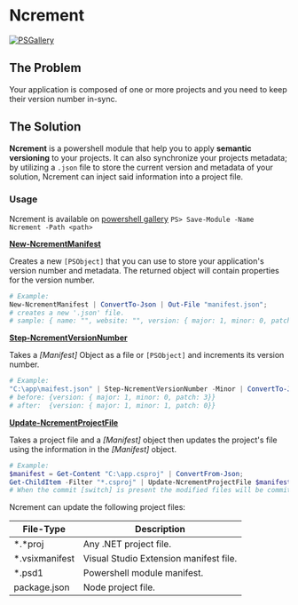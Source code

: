 # Ncrement
[![PSGallery](https://img.shields.io/powershellgallery/v/Ncrement.svg)](https://www.powershellgallery.com/packages/Ncrement)

## The Problem

Your application is composed of one or more projects and you need to keep their version number in-sync. 

## The Solution

**Ncrement** is a powershell module that help you to apply **semantic versioning** to your projects. It can also synchronize your projects metadata;  by utilizing a `.json` file to store the current version and metadata of your solution, Ncrement can inject said information into a project file.

### Usage

Ncrement is available on [powershell gallery](https://www.powershellgallery.com/packages/Ncrement/) `PS> Save-Module -Name Ncrement -Path <path>`

**[New-NcrementManifest](src/Ncrement/Public/New-NcrementManifest.ps1)**

Creates a new `[PSObject]` that you can use to store your application's version number and metadata. The returned object will contain properties for the version number.

```powershell
# Example: 
New-NcrementManifest | ConvertTo-Json | Out-File "manifest.json";
# creates a new '.json' file.
# sample: { name: "", website: "", version: { major: 1, minor: 0, patch: 3} ... }
```

**[Step-NcrementVersionNumber](src/Ncrement/Public/Step-NcrementVersionNumber.ps1)**

Takes a *[Manifest]* Object as a file or `[PSObject]` and increments its version number.

```powershell
# Example: 
"C:\app\maifest.json" | Step-NcrementVersionNumber -Minor | ConvertTo-Json | Out-File "C:\app\manifest.json";
# before: {version: { major: 1, minor: 0, patch: 3}}
# after:  {version: { major: 1, minor: 1, patch: 0}}
```

**[Update-NcrementProjectFile](src/Ncrement/Public/Update-NcrementProjectFile.ps1)**

Takes a project file and a *[Manifest]* object then updates the project's file using the information in the *[Manifest]* object.

```powershell
# Example:
$manifest = Get-Content "C:\app.csproj" | ConvertFrom-Json;
Get-ChildItem -Filter "*.csproj" | Update-NcrementProjectFile $manifest -Commit;
# When the commit [switch] is present the modified files will be committed to source control.
```

Ncrement can update the following project files:

| File-Type      | Description |
|----------------|-------------|
| *.*proj        | Any .NET project file.
| *.vsixmanifest | Visual Studio Extension manifest file.
| *.psd1         | Powershell module manifest.
| package.json   | Node project file.
